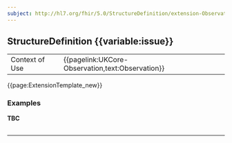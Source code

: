 ```yaml
---
subject: http://hl7.org/fhir/5.0/StructureDefinition/extension-Observation.bodyStructure
---
```

## StructureDefinition {{variable:issue}}

<table id="addToTranspose">
<tr><td>Context of Use</td>
<td>{{pagelink:UKCore-Observation,text:Observation}}</td>
</tr>
</table>

{{page:ExtensionTemplate_new}}

<div id="Examples" class="tabcontent">
  <h3>Examples</h3>
  <b>TBC</b>
  <br><br>
</div>

---